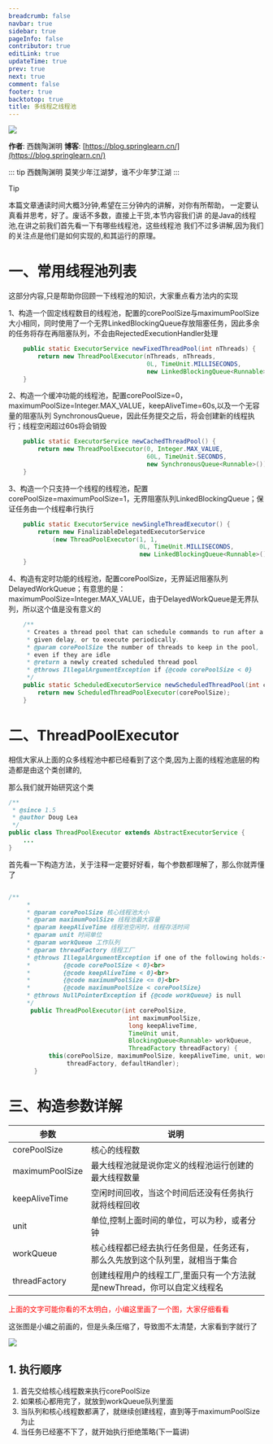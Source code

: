```yaml
---
breadcrumb: false
navbar: true
sidebar: true
pageInfo: false
contributor: true
editLink: true
updateTime: true
prev: true
next: true
comment: false
footer: true
backtotop: true
title: 多线程之线程池
---
```



![](https://img.springlearn.cn/learn_c87a079fcea0d7893b03d4d57478bca7.png)

**作者**: 西魏陶渊明
**博客**: [https://blog.springlearn.cn/](https://blog.springlearn.cn/)

::: tip 西魏陶渊明
莫笑少年江湖梦，谁不少年梦江湖
:::

> [!TIP]
> 本篇文章通读时间大概3分钟,希望在三分钟内的讲解，对你有所帮助，
> 一定要认真看并思考，好了。废话不多数，直接上干货,本节内容我们讲
> 的是Java的线程池,在讲之前我们首先看一下有哪些线程池，这些线程池
> 我们不过多讲解,因为我们的关注点是他们是如何实现的,和其运行的原理。


# 一、常用线程池列表

这部分内容,只是帮助你回顾一下线程池的知识，大家重点看方法内的实现

1、构造一个固定线程数目的线程池，配置的corePoolSize与maximumPoolSize大小相同，同时使用了一个无界LinkedBlockingQueue存放阻塞任务，因此多余的任务将存在再阻塞队列，不会由RejectedExecutionHandler处理

```java
    public static ExecutorService newFixedThreadPool(int nThreads) {
        return new ThreadPoolExecutor(nThreads, nThreads,
                                      0L, TimeUnit.MILLISECONDS,
                                      new LinkedBlockingQueue<Runnable>());
    }
```

2、构造一个缓冲功能的线程池，配置corePoolSize=0，maximumPoolSize=Integer.MAX_VALUE，keepAliveTime=60s,以及一个无容量的阻塞队列 SynchronousQueue，因此任务提交之后，将会创建新的线程执行；线程空闲超过60s将会销毁
```java
    public static ExecutorService newCachedThreadPool() {
        return new ThreadPoolExecutor(0, Integer.MAX_VALUE,
                                      60L, TimeUnit.SECONDS,
                                      new SynchronousQueue<Runnable>());
    }
```

3、构造一个只支持一个线程的线程池，配置corePoolSize=maximumPoolSize=1，无界阻塞队列LinkedBlockingQueue；保证任务由一个线程串行执行
```java
    public static ExecutorService newSingleThreadExecutor() {
        return new FinalizableDelegatedExecutorService
            (new ThreadPoolExecutor(1, 1,
                                    0L, TimeUnit.MILLISECONDS,
                                    new LinkedBlockingQueue<Runnable>()));
    }
```

4、构造有定时功能的线程池，配置corePoolSize，无界延迟阻塞队列DelayedWorkQueue；有意思的是：maximumPoolSize=Integer.MAX_VALUE，由于DelayedWorkQueue是无界队列，所以这个值是没有意义的

```java
    /**
     * Creates a thread pool that can schedule commands to run after a
     * given delay, or to execute periodically.
     * @param corePoolSize the number of threads to keep in the pool,
     * even if they are idle
     * @return a newly created scheduled thread pool
     * @throws IllegalArgumentException if {@code corePoolSize < 0}
     */
    public static ScheduledExecutorService newScheduledThreadPool(int corePoolSize) {
        return new ScheduledThreadPoolExecutor(corePoolSize);
    }

```


# 二、ThreadPoolExecutor

相信大家从上面的众多线程池中都已经看到了这个类,因为上面的线程池底层的构造都是由这个类创建的,

那么我们就开始研究这个类

```java
/**
 * @since 1.5
 * @author Doug Lea
 */
public class ThreadPoolExecutor extends AbstractExecutorService {
	...
}
```

首先看一下构造方法，关于注释一定要好好看，每个参数都理解了，那么你就弄懂了

```java

/**
     *
     * @param corePoolSize 核心线程池大小
     * @param maximumPoolSize 线程池最大容量
     * @param keepAliveTime 线程池空闲时，线程存活时间
     * @param unit 时间单位
     * @param workQueue 工作队列
	 * @param threadFactory 线程工厂
     * @throws IllegalArgumentException if one of the following holds:<br>
     *         {@code corePoolSize < 0}<br>
     *         {@code keepAliveTime < 0}<br>
     *         {@code maximumPoolSize <= 0}<br>
     *         {@code maximumPoolSize < corePoolSize}
     * @throws NullPointerException if {@code workQueue} is null
     */
      public ThreadPoolExecutor(int corePoolSize,
                                 int maximumPoolSize,
                                 long keepAliveTime,
                                 TimeUnit unit,
                                 BlockingQueue<Runnable> workQueue,
                                 ThreadFactory threadFactory) {
           this(corePoolSize, maximumPoolSize, keepAliveTime, unit, workQueue,
                threadFactory, defaultHandler);
       }
```


# 三、构造参数详解

| 参数            | 说明                                                         |
| --------------- | ------------------------------------------------------------ |
| corePoolSize    | 核心的线程数                                                 |
| maximumPoolSize | 最大线程池就是说你定义的线程池运行创建的最大线程数量         |
| keepAliveTime   | 空闲时间回收，当这个时间后还没有任务执行就将线程回收         |
| unit            | 单位,控制上面时间的单位，可以为秒，或者分钟                  |
| workQueue       | 核心线程都已经去执行任务但是，任务还有，那么久先放到这个队列里，就相当于集合 |
| threadFactory   | 创建线程用户的线程工厂,里面只有一个方法就是newThread，你可以自定义线程名 |

<font color=red>上面的文字可能你看的不太明白，小编这里画了一个图，大家仔细看看 </font>

这张图是小编之前画的，但是头条压缩了，导致图不太清楚，大家看到字就行了

![](https://img.springlearn.cn/blog/learn_1640316132000.png)

## 1. 执行顺序

1. 首先交给核心线程数来执行corePoolSize
2. 如果核心都用完了，就放到workQueue队列里面
3. 当队列和核心线程数都满了，就继续创建线程，直到等于maximumPoolSize为止
4. 当任务已经塞不下了，就开始执行拒绝策略(下一篇讲)


